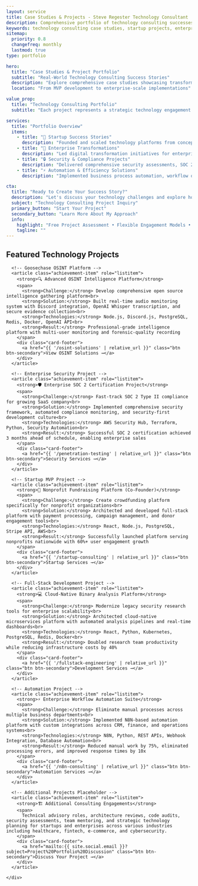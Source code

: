 ```yaml
---
layout: service
title: Case Studies & Projects - Steve Regester Technology Consultant
description: Comprehensive portfolio of technology consulting successes, startup ventures, and enterprise solutions. See real-world results from 15+ years of strategic technology leadership and innovation.
keywords: technology consulting case studies, startup projects, enterprise solutions, full-stack development portfolio, security consulting projects, automation solutions, OSINT projects, Portland Oregon consultant
sitemap:
  priority: 0.8
  changefreq: monthly
  lastmod: true
type: portfolio

hero:
  title: "Case Studies & Project Portfolio"
  subtitle: "Real-World Technology Consulting Success Stories"
  description: "Explore comprehensive case studies showcasing transformative platforms, startup ventures, and enterprise solutions<br>Demonstrating 15+ years of strategic technology leadership and measurable business impact"
  location: "From MVP development to enterprise-scale implementations"

value_prop:
  title: "Technology Consulting Portfolio"
  subtitle: "Each project represents a strategic technology engagement that delivered measurable business value. From startup MVPs to enterprise transformations, these case studies demonstrate the breadth of consulting expertise across industries and technology stacks."

services:
  title: "Portfolio Overview"
  items:
    - title: "🚀 Startup Success Stories"
      description: "Founded and scaled technology platforms from concept to market success, including nationwide nonprofit fundraising platforms and enterprise SaaS solutions"
    - title: "🏢 Enterprise Transformations"
      description: "Led digital transformation initiatives for enterprise clients, implementing security frameworks, automation systems, and scalable architectures"
    - title: "🔒 Security & Compliance Projects"
      description: "Delivered comprehensive security assessments, SOC 2 certifications, and OSINT solutions for organizations requiring advanced security capabilities"
    - title: "⚡ Automation & Efficiency Solutions"
      description: "Implemented business process automation, workflow optimization, and custom development solutions that doubled productivity and reduced operational overhead"

cta:
  title: "Ready to Create Your Success Story?"
  description: "Let's discuss your technology challenges and explore how strategic consulting can deliver the measurable results your business needs to thrive."
  subject: "Technology Consulting Project Inquiry"
  primary_button: "Start Your Project"
  secondary_button: "Learn More About My Approach"
  info:
    highlight: "Free Project Assessment • Flexible Engagement Models • Proven Methodology"
    tagline: ""
---
```


<!-- Featured Projects -->
<section class="fullwidth-section achievements-section">
  <div class="section-container">
    <h2 class="section-title">Featured Technology Projects</h2>
    <div class="achievement-grid" role="list" aria-label="Featured consulting projects and case studies">
      
      <!-- Goosechase OSINT Platform -->
      <article class="achievement-item" role="listitem">
        <strong>🔍 Advanced OSINT Intelligence Platform</strong>
        <span>
          <strong>Challenge:</strong> Develop comprehensive open source intelligence gathering platform<br>
          <strong>Solution:</strong> Built real-time audio monitoring system with Discord integration, OpenAI Whisper transcription, and secure evidence collection<br>
          <strong>Technologies:</strong> Node.js, Discord.js, PostgreSQL, Redis, Docker, OpenAI API<br>
          <strong>Result:</strong> Professional-grade intelligence platform with multi-user monitoring and forensic-quality recording
        </span>
        <div class="card-footer">
          <a href="{{ '/osint-solutions' | relative_url }}" class="btn btn-secondary">View OSINT Solutions →</a>
        </div>
      </article>

      <!-- Enterprise Security Project -->
      <article class="achievement-item" role="listitem">
        <strong>🛡️ Enterprise SOC 2 Certification Project</strong>
        <span>
          <strong>Challenge:</strong> Fast-track SOC 2 Type II compliance for growing SaaS company<br>
          <strong>Solution:</strong> Implemented comprehensive security framework, automated compliance monitoring, and security-first development culture<br>
          <strong>Technologies:</strong> AWS Security Hub, Terraform, Python, Security Automation<br>
          <strong>Result:</strong> Successful SOC 2 certification achieved 3 months ahead of schedule, enabling enterprise sales
        </span>
        <div class="card-footer">
          <a href="{{ '/penetration-testing' | relative_url }}" class="btn btn-secondary">Security Services →</a>
        </div>
      </article>

      <!-- Startup MVP Project -->
      <article class="achievement-item" role="listitem">
        <strong>🚀 Nonprofit Fundraising Platform (Co-Founder)</strong>
        <span>
          <strong>Challenge:</strong> Create crowdfunding platform specifically for nonprofit organizations<br>
          <strong>Solution:</strong> Architected and developed full-stack platform with payment processing, campaign management, and donor engagement tools<br>
          <strong>Technologies:</strong> React, Node.js, PostgreSQL, Stripe API, AWS<br>
          <strong>Result:</strong> Successfully launched platform serving nonprofits nationwide with 60%+ user engagement growth
        </span>
        <div class="card-footer">
          <a href="{{ '/startup-consulting' | relative_url }}" class="btn btn-secondary">Startup Services →</a>
        </div>
      </article>

      <!-- Full-Stack Development Project -->
      <article class="achievement-item" role="listitem">
        <strong>💻 Cloud-Native Binary Analysis Platform</strong>
        <span>
          <strong>Challenge:</strong> Modernize legacy security research tools for enterprise scalability<br>
          <strong>Solution:</strong> Architected cloud-native microservices platform with automated analysis pipelines and real-time dashboards<br>
          <strong>Technologies:</strong> React, Python, Kubernetes, PostgreSQL, Redis, Docker<br>
          <strong>Result:</strong> Doubled research team productivity while reducing infrastructure costs by 40%
        </span>
        <div class="card-footer">
          <a href="{{ '/fullstack-engineering' | relative_url }}" class="btn btn-secondary">Development Services →</a>
        </div>
      </article>

      <!-- Automation Project -->
      <article class="achievement-item" role="listitem">
        <strong>⚡ Enterprise Workflow Automation Suite</strong>
        <span>
          <strong>Challenge:</strong> Eliminate manual processes across multiple business departments<br>
          <strong>Solution:</strong> Implemented N8N-based automation platform with custom integrations across CRM, finance, and operations systems<br>
          <strong>Technologies:</strong> N8N, Python, REST APIs, Webhook Integration, Database Automation<br>
          <strong>Result:</strong> Reduced manual work by 75%, eliminated processing errors, and improved response times by 10x
        </span>
        <div class="card-footer">
          <a href="{{ '/n8n-consulting' | relative_url }}" class="btn btn-secondary">Automation Services →</a>
        </div>
      </article>

      <!-- Additional Projects Placeholder -->
      <article class="achievement-item" role="listitem">
        <strong>🏗️ Additional Consulting Engagements</strong>
        <span>
          Technical advisory roles, architecture reviews, code audits, security assessments, team mentoring, and strategic technology planning for startups and enterprises across various industries including healthcare, fintech, e-commerce, and cybersecurity.
        </span>
        <div class="card-footer">
          <a href="mailto:{{ site.social.email }}?subject=Project%20Portfolio%20Discussion" class="btn btn-secondary">Discuss Your Project →</a>
        </div>
      </article>

    </div>
  </div>
</section>


